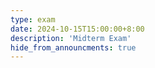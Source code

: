 ```yaml
---
type: exam
date: 2024-10-15T15:00:00+8:00
description: 'Midterm Exam'
hide_from_announcments: true
---
```


